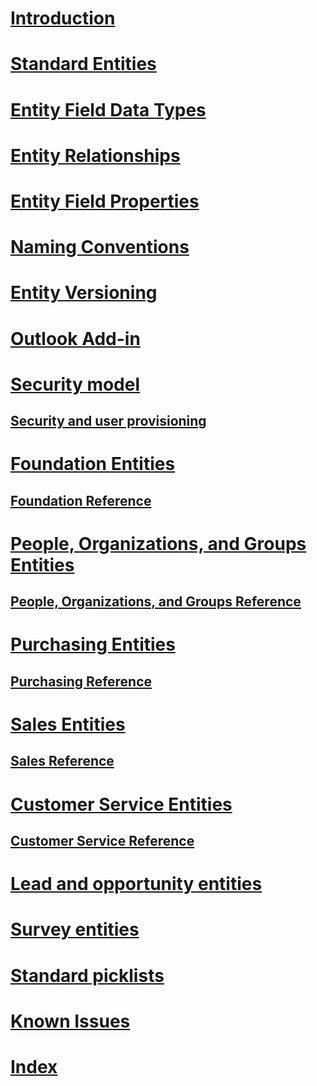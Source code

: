 # [Introduction](introduction.md)
# [Standard Entities](standard-entities.md)
# [Entity Field Data Types](field-data-types.md)
# [Entity Relationships](relationships.md)
# [Entity Field Properties](field-properties.md)
# [Naming Conventions](naming-conventions.md)
# [Entity Versioning](versioning.md)
# [Outlook Add-in](outlook-add-in.md)
# [Security model](security-model.md)
## [Security and user provisioning](security-provisioning.md)
# [Foundation Entities](entities-foundation.md)
## [Foundation Reference](entity-tables/foundation.md)
# [People, Organizations, and Groups Entities](entities-person-organization-group.md)
## [People, Organizations, and Groups Reference](entity-tables/person-organization-group.md)
# [Purchasing Entities](entities-purchasing.md)
## [Purchasing Reference](entity-tables/purchasing.md)
# [Sales Entities](entities-sales.md)
## [Sales Reference](entity-tables/sales.md)
# [Customer Service Entities](entities-customer-service.md)
## [Customer Service Reference](entity-tables/customer-service.md)
# [Lead and opportunity entities](entities-lead-opportunity.md)
# [Survey entities](entities-survey.md)
# [Standard picklists](standard-picklists.md)
# [Known Issues](known-issues.md)
# [Index](index.md)
